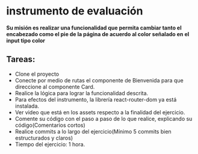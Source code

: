 # instrumento de evaluación

**Su misión es realizar una funcionalidad que permita cambiar tanto el encabezado como el pie de la página de acuerdo al color señalado en el input tipo color**

## Tareas:
- Clone el proyecto
- Conecte por medio de rutas el componente de Bienvenida para que direccione al componente Card.
- Realice la  lógica para lograr la funcionalidad descrita.
- Para efectos del instrumento, la librería react-router-dom ya está instalada.
- Ver video que está en los assets respecto a la finalidad del ejercicio.
- Comente su código con el paso a paso de lo que realice, explicando su código(Comentarios cortos)
- Realice commits a lo largo del ejercicio(Mínimo 5 commits bien estructurados y claros)
- Tiempo del ejercicio: 1 hora.
